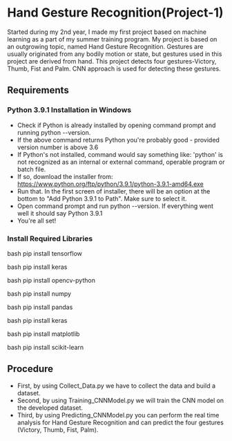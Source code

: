 # Hand Gesture Recognition(Project-1)

Started during my 2nd year, I made my first project based on machine learning as a part of my summer training program. My project is based on an outgrowing topic, named Hand Gesture Recognition. Gestures are usually originated from any bodily motion or state, but gestures used in this project are derived from hand. This project detects four gestures-Victory, Thumb, Fist and Palm. CNN approach is used for detecting these gestures. 


## Requirements

### Python 3.9.1 Installation in Windows
- Check if Python is already installed by opening command prompt and running python --version.
- If the above command returns Python <some-version-number> you're probably good - provided version number is above 3.6
- If Python's not installed, command would say something like: 'python' is not recognized as an internal or external command, operable program or batch file.
- If so, download the installer from: https://www.python.org/ftp/python/3.9.1/python-3.9.1-amd64.exe
- Run that. In the first screen of installer, there will be an option at the bottom to "Add Python 3.9.1 to Path". Make sure to select it.
- Open command prompt and run python --version. If everything went well it should say Python 3.9.1
- You're all set! 

### Install Required Libraries

bash
   pip install tensorflow

bash
   pip install keras

bash
   pip install opencv-python

bash
   pip install numpy 

bash
   pip install pandas

bash
   pip install keras 

bash
   pip install matplotlib

bash
   pip install scikit-learn

## Procedure
- First, by using Collect_Data.py we have to collect the data and build a dataset.
- Second, by using Training_CNNModel.py we will train the CNN model on the developed dataset.
- Third, by using Predicting_CNNModel.py you can perform the real time analysis for Hand Gesture Recognition and can predict the four gestures (Victory, Thumb, Fist, Palm).
